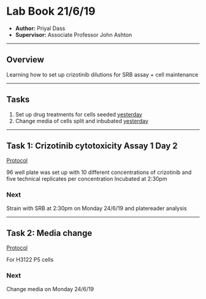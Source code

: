 # Lab Book 21/6/19
- **Author:** Priyal Dass
- **Supervisor:** Associate Professor John Ashton
------------------------------------------------------------------
## Overview

Learning how to set up crizotinib dilutions for SRB assay + cell maintenance

------------------------------------------------------------------
## Tasks

1. Set up drug treatments for cells seeded [yesterday](../Daily_lab_book/LB_19-6-20.md)
2. Change media of cells split and inbubated [yesterday](../Daily_lab_book/LB_19-6-20.md)
------------------------------------------------------------------
## Task 1: Crizotinib cytotoxicity Assay 1 Day 2

[Protocol](../Protocols/SRB_Cytotoxicity_assay.md)

96 well plate was set up with 10 different concentrations of crizotinib and five technical replicates per concentration
Incubated at 2:30pm


### Next
Strain with SRB at 2:30pm on Monday 24/6/19 and platereader analysis

------------------------------------------------------------------
## Task 2: Media change
[Protocol](../Protocols/Media_change.md)

For H3122 P5 cells

### Next
Change media on Monday 24/6/19
